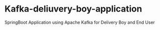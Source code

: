 # Kafka-deliuvery-boy-application
SpringBoot Application using Apache Kafka for Delivery Boy and End User

